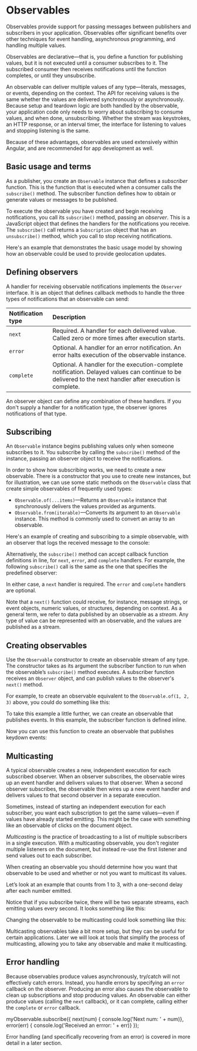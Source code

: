# Observables

Observables provide support for passing messages between publishers and subscribers in your application. Observables offer significant benefits over other techniques for event handling, asynchronous programming, and handling multiple values.

Observables are declarative&mdash;that is, you define a function for publishing values, but it is not executed until a consumer subscribes to it. The subscribed consumer then receives notifications until the function completes, or until they unsubscribe.

An observable can deliver multiple values of any type&mdash;literals, messages, or events, depending on the context. The API for receiving values is the same whether the values are delivered synchronously or asynchronously. Because setup and teardown logic are both handled by the observable, your application code only needs to worry about subscribing to consume values, and when done, unsubscribing. Whether the stream was keystrokes, an HTTP response, or an interval timer, the interface for listening to values and stopping listening is the same.

Because of these advantages, observables are used extensively within Angular, and are recommended for app development as well.

## Basic usage and terms

As a publisher, you create an `Observable` instance that defines a *subscriber* function. This is the function that is executed when a consumer calls the `subscribe()` method. The subscriber function defines how to obtain or generate values or messages to be published.

To execute the observable you have created and begin receiving notifications, you call its `subscribe()` method, passing an *observer*.  This is a JavaScript object that defines the handlers for the notifications you receive. The `subscribe()` call returns a `Subscription` object that has an `unsubscribe()` method, which you call to stop receiving notifications.

Here's an example that demonstrates the basic usage model by showing how an observable could be used to provide geolocation updates.

<code-example path="observables/src/geolocation.ts" title="Observe geolocation updates"></code-example>

## Defining observers

A handler for receiving observable notifications implements the `Observer` interface. It is an object that defines callback methods to handle the three types of notifications that an observable can send:

| Notification type | Description |
|:---------|:-------------------------------------------|
| `next`  | Required. A handler for each delivered value. Called zero or more times after execution starts.|
| `error` | Optional. A handler for an error notification. An error halts execution of the observable instance.|
| `complete` | Optional. A handler for the execution-complete notification. Delayed values can continue to be delivered to the next handler after execution is complete.|

An observer object can define any combination of these handlers. If you don't supply a handler for a notification type, the observer ignores notifications of that type.

## Subscribing

An `Observable` instance begins publishing values only when someone subscribes to it. You subscribe by calling the `subscribe()` method of the instance, passing an observer object to receive the notifications.

<div class="alert is-helpful">

   In order to show how subscribing works, we need to create a new observable. There is a  constructor that you use to create new instances, but for illustration, we can use some static methods on the `Observable` class that create simple observables of frequently used types:

  * `Observable.of(...items)`&mdash;Returns an `Observable` instance that synchronously delivers the values provided as arguments.
  * `Observable.from(iterable)`&mdash;Converts its argument to an `Observable` instance. This method is commonly used to convert an array to an observable.

</div>

Here's an example of creating and subscribing to a simple observable, with an observer that logs the received message to the console:

<code-example
  path="observables/src/subscribing.ts"
  region="observer"
  title="Subscribe using observer"></code-example>

Alternatively, the `subscribe()` method can accept callback function definitions in line, for `next`, `error`, and `complete` handlers. For example, the following `subscribe()` call is the same as the one that specifies the predefined observer:

<code-example path="observables/src/subscribing.ts" region="sub_fn" title="Subscribe with positional arguments"></code-example>

In either case, a `next` handler is required. The `error` and `complete` handlers are optional.

Note that a `next()` function could receive, for instance, message strings, or event objects, numeric values, or structures, depending on context. As a general term, we refer to data published by an observable as a *stream*. Any type of value can be represented with an observable, and the values are published as a stream.

## Creating observables

Use the `Observable` constructor to create an observable stream of any type. The constructor takes as its argument the subscriber function to run when the observable’s `subscribe()` method executes. A subscriber function receives an `Observer` object, and can publish values to the observer's `next()` method.

For example, to create an observable equivalent to the `Observable.of(1, 2, 3)` above, you could do something like this:

<code-example path="observables/src/creating.ts" region="subscriber" title="Create observable with constructor"></code-example>

To take this example a little further, we can create an observable that publishes events. In this example, the subscriber function is defined inline.

<code-example path="observables/src/creating.ts" region="fromevent" title="Create with custom fromEvent function"></code-example>

Now you can use this function to create an observable that publishes keydown events:

<code-example path="observables/src/creating.ts" region="fromevent_use" title="Use custom fromEvent function"></code-example>

## Multicasting

A typical observable creates a new, independent execution for each subscribed observer. When an observer subscribes, the observable wires up an event handler and delivers values to that observer. When a second observer subscribes, the observable then wires up a new event handler and delivers values to that second observer in a separate execution. 

Sometimes, instead of starting an independent execution for each subscriber, you want each subscription to get the same values&mdash;even if values have already started emitting. This might be the case with something like an observable of clicks on the document object.

*Multicasting* is the practice of broadcasting to a list of multiple subscribers in a single execution. With a multicasting observable, you don't register multiple listeners on the document, but instead re-use the first listener and send values out to each subscriber.

When creating an observable you should determine how you want that observable to be used and whether or not you want to multicast its values. 

Let’s look at an example that counts from 1 to 3, with a one-second delay after each number emitted.

<code-example path="observables/src/multicasting.ts" region="delay_sequence" title="Create a delayed sequence"></code-example>

Notice that if you subscribe twice, there will be two separate streams, each emitting values every second. It looks something like this:

<code-example path="observables/src/multicasting.ts" region="subscribe_twice" title="Two subscriptions"></code-example>

 Changing the observable to be multicasting could look something like this:

<code-example path="observables/src/multicasting.ts" region="multicast_sequence" title="Create a multicast subscriber"></code-example>

<div class="alert is-helpful">
   Multicasting observables take a bit more setup, but they can be useful for certain applications. Later we will look at tools that simplify the process of multicasting, allowing you to take any observable and make it multicasting.
</div>

## Error handling

Because observables produce values asynchronously, try/catch will not effectively catch errors. Instead, you handle errors by specifying an `error` callback on the observer. Producing an error also causes the observable to clean up subscriptions and stop producing values. An observable can  either produce values (calling the `next` callback), or it can complete, calling either the `complete` or `error` callback.

<code-example>
myObservable.subscribe({
  next(num) { console.log('Next num: ' + num)},
  error(err) { console.log('Received an errror: ' + err)}
});
</code-example>

Error handling (and specifically recovering from an error) is covered in more detail in a later section.
